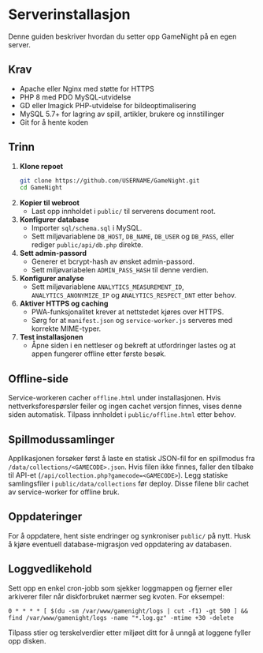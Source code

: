 # Serverinstallasjon

Denne guiden beskriver hvordan du setter opp GameNight på en egen server.

## Krav
- Apache eller Nginx med støtte for HTTPS
- PHP 8 med PDO MySQL-utvidelse
- GD eller Imagick PHP-utvidelse for bildeoptimalisering
- MySQL 5.7+ for lagring av spill, artikler, brukere og innstillinger
- Git for å hente koden

## Trinn
1. **Klone repoet**
   ```bash
   git clone https://github.com/USERNAME/GameNight.git
   cd GameNight
   ```
2. **Kopier til webroot**
   - Last opp innholdet i `public/` til serverens document root.
3. **Konfigurer database**
   - Importer `sql/schema.sql` i MySQL.
   - Sett miljøvariablene `DB_HOST`, `DB_NAME`, `DB_USER` og `DB_PASS`, eller rediger `public/api/db.php` direkte.
4. **Sett admin-passord**
   - Generer et bcrypt-hash av ønsket admin-passord.
   - Sett miljøvariabelen `ADMIN_PASS_HASH` til denne verdien.
5. **Konfigurer analyse**
   - Sett miljøvariablene `ANALYTICS_MEASUREMENT_ID`, `ANALYTICS_ANONYMIZE_IP` og `ANALYTICS_RESPECT_DNT` etter behov.
6. **Aktiver HTTPS og caching**
   - PWA-funksjonalitet krever at nettstedet kjøres over HTTPS.
   - Sørg for at `manifest.json` og `service-worker.js` serveres med korrekte MIME-typer.
7. **Test installasjonen**
   - Åpne siden i en nettleser og bekreft at utfordringer lastes og at appen fungerer offline etter første besøk.

## Offline-side
Service-workeren cacher `offline.html` under installasjonen. Hvis nettverksforespørsler feiler og ingen cachet versjon finnes, vises denne siden automatisk. Tilpass innholdet i `public/offline.html` etter behov.

## Spillmodussamlinger
Applikasjonen forsøker først å laste en statisk JSON-fil for en spillmodus fra `/data/collections/<GAMECODE>.json`.
Hvis filen ikke finnes, faller den tilbake til API-et (`/api/collection.php?gamecode=<GAMECODE>`).
Legg statiske samlingsfiler i `public/data/collections` før deploy. Disse filene blir cachet av service-worker for offline bruk.

## Oppdateringer
For å oppdatere, hent siste endringer og synkroniser `public/` på nytt. Husk å kjøre eventuell database-migrasjon ved oppdatering av databasen.

## Loggvedlikehold
Sett opp en enkel cron-jobb som sjekker loggmappen og fjerner eller arkiverer filer når diskforbruket nærmer seg kvoten. For eksempel:

```cron
0 * * * * [ $(du -sm /var/www/gamenight/logs | cut -f1) -gt 500 ] && find /var/www/gamenight/logs -name "*.log.gz" -mtime +30 -delete
```

Tilpass stier og terskelverdier etter miljøet ditt for å unngå at loggene fyller opp disken.
